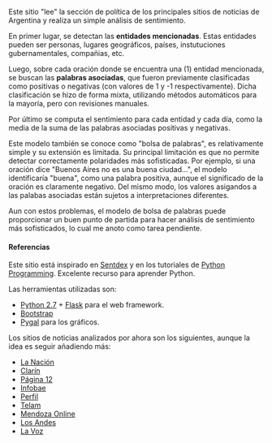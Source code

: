 Este sitio "lee" la sección de política de los principales sitios de noticias
de Argentina y realiza un simple análisis de sentimiento.

En primer lugar, se detectan las **entidades mencionadas**. Estas entidades
pueden ser personas, lugares geográficos, países, instutuciones
gubernamentales, compañias, etc.

Luego, sobre cada oración donde se encuentra una (1) entidad mencionada, se
buscan las **palabras asociadas**, que fueron previamente clasificadas como
positivas o negativas (con valores de 1 y -1 respectivamente). Dicha clasificación se hizo de forma mixta,
utilizando métodos automáticos para la mayoría, pero con revisiones
manuales.

Por último se computa el sentimiento para cada entidad y cada día, como la
media de la suma de las palabras asociadas positivas y negativas.

Este modelo también se conoce como "bolsa de palabras", es relativamente
simple y su extensión es limitada. Su principal limitación es que no permite
detectar correctamente polaridades más sofisticadas. Por ejemplo, si una
oración dice "Buenos Aires no es una buena ciudad...", el modelo
identificaría "buena", como una palabra positiva, aunque el significado de
la oración es claramente negativo. Del mismo modo, los valores asigandos a
las palabas asociadas están sujetos a interpretaciones diferentes.

Aun con estos problemas, el modelo de bolsa de palabras puede proporcionar un buen
punto de partida para hacer análisis de sentimiento más sofisticados, lo
cual me anoto como tarea pendiente.</p>

#### Referencias
Este sitio está inspirado en [Sentdex][1] y en los tutoriales de
[Python Programming][2]. Excelente recurso para aprender Python.

Las herramientas utilizadas son:

* [Python 2.7][3] + [Flask][4] para el web framework.
* [Bootstrap][5]
* [Pygal][6] para los gráficos.

Los sitios de noticias analizados por ahora son los siguientes, aunque
la idea es seguir añadiendo más:

* [La Nación][7]
* [Clarín][8]
* [Página 12][9]
* [Infobae][10]
* [Perfil][11]
* [Telam][12]
* [Mendoza Online][13]
* [Los Andes][14]
* [La Voz][15]


[1]: http://sentdex.com/
[2]: https://pythonprogramming.net/
[3]: https://www.python.org/
[4]: http://flask.pocoo.org/
[5]: http://getbootstrap.com/
[6]: http://www.pygal.org/en/latest/
[7]: http://www.lanacion.com.ar/
[8]: http://www.clarin.com/
[9]: http://www.pagina12.com.ar
[10]: http://www.infobae.com/
[11]: http://www.perfil.com/
[12]: http://www.telam.com.ar/
[13]: http://www.mdzol.com/
[14]: http://losandes.com.ar/
[15]: http://www.lavoz.com.ar/